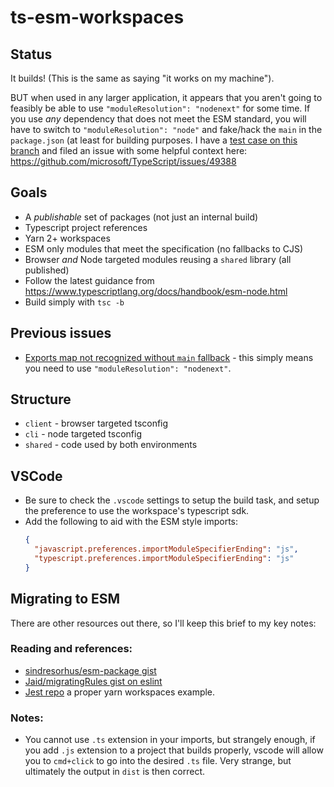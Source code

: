 # ts-esm-workspaces

## Status

It builds! (This is the same as saying "it works on my machine").  

BUT when used in any larger application, it appears that you aren't going to feasibly be able to use `"moduleResolution": "nodenext"` for some time.  If you use _any_ dependency that does not meet the ESM standard, you will have to switch to `"moduleResolution": "node"` and fake/hack the `main` in the `package.json` (at least for building purposes.  I have a [test case on this branch](https://github.com/rosskevin/ts-esm-workspaces/tree/apollo-exports) and filed an issue with some helpful context here: https://github.com/microsoft/TypeScript/issues/49388

## Goals

- A _publishable_ set of packages (not just an internal build)
- Typescript project references
- Yarn 2+ workspaces
- ESM only modules that meet the specification (no fallbacks to CJS)
- Browser _and_ Node targeted modules reusing a `shared` library (all published)
- Follow the latest guidance from https://www.typescriptlang.org/docs/handbook/esm-node.html
- Build simply with `tsc -b`


## Previous issues

- [Exports map not recognized without `main` fallback](https://github.com/microsoft/TypeScript/issues/49266#issuecomment-1145219711) - this simply means you need to use `"moduleResolution": "nodenext"`.

## Structure

- `client` - browser targeted tsconfig
- `cli` - node targeted tsconfig
- `shared` - code used by both environments

## VSCode

- Be sure to check the `.vscode` settings to setup the build task, and setup the preference to use the workspace's typescript sdk.
- Add the following to aid with the ESM style imports:
  ```json
  {
    "javascript.preferences.importModuleSpecifierEnding": "js",
    "typescript.preferences.importModuleSpecifierEnding": "js"
  }
  ```

## Migrating to ESM

There are other resources out there, so I'll keep this brief to my key notes:

### Reading and references:

- [sindresorhus/esm-package gist](https://gist.github.com/sindresorhus/a39789f98801d908bbc7ff3ecc99d99c)
- [Jaid/migratingRules gist on eslint](https://gist.github.com/Jaid/164668c0151ae09d2bc81be78a203dd5)
- [Jest repo](https://github.com/facebook/jest/blob/main/package.json) a proper yarn workspaces example.

### Notes:

- You cannot use `.ts` extension in your imports, but strangely enough, if you add `.js` extension to a project that builds properly, vscode will allow you to `cmd+click` to go into the desired `.ts` file. Very strange, but ultimately the output in `dist` is then correct.
